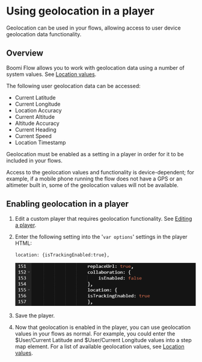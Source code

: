 # Using geolocation in a player

<head>
  <meta name="guidename" content="Flow"/>
  <meta name="context" content="GUID-f69770b6-9414-46bd-a6da-68d078855a4b"/>
</head>


Geolocation can be used in your flows, allowing access to user device geolocation data functionality.

## Overview

Boomi Flow allows you to work with geolocation data using a number of system values. See [Location values](r-flo-Values_System_User_Values_d9728e25-86de-4d77-8246-a04031fe6b63.md#section_bxl_j1w_jjb).

The following user geolocation data can be accessed:

-   Current Latitude
-   Current Longitude
-   Location Accuracy
-   Current Altitude
-   Altitude Accuracy
-   Current Heading
-   Current Speed
-   Location Timestamp

Geolocation must be enabled as a setting in a player in order for it to be included in your flows.

Access to the geolocation values and functionality is device-dependent; for example, if a mobile phone running the flow does not have a GPS or an altimeter built in, some of the geolocation values will not be available.

## Enabling geolocation in a player

1.  Edit a custom player that requires geolocation functionality. See [Editing a player](t-flo-Players_Editing_1a1c96a1-6f8e-40ab-aec7-75778f374c1d.md).
2.  Enter the following setting into the '`var options`' settings in the player HTML:

    ```
    location: {isTrackingEnabled:true},
    ```

    ![Enabling geolocation in a player](../Images/img-flo-Players_geolocation_4d6b8769-06a5-493f-b7a8-764f512fdc92.png)

3.  Save the player.
4.  Now that geolocation is enabled in the player, you can use geolocation values in your flows as normal. For example, you could enter the $User/Current Latitude and $User/Current Longitude values into a step map element. For a list of available geolocation values, see [Location values](r-flo-Values_System_User_Values_d9728e25-86de-4d77-8246-a04031fe6b63.md#section_bxl_j1w_jjb).